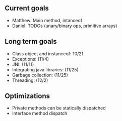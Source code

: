 Current goals
-------------

- Matthew: Main method, intanceof
- Daniel: TODOs (unary/binary ops, primitive arrays)


Long term goals
---------------

- Class object and instanceof: 10/21
- Exceptions: (11/4)
- JNI: (11/11)
- Integrating java libraries: (11/25)
- Garbage collection: (11/25)
- Threading: (12/2)


Optimizations
-------------

- Private methods can be statically dispatched
- Interface method dispatch
